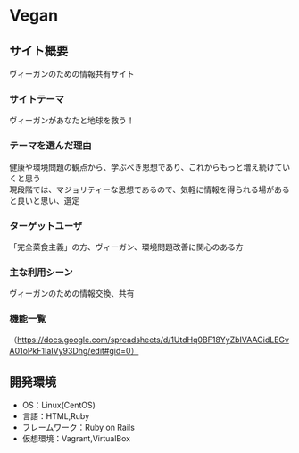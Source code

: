 # Vegan

## サイト概要
ヴィーガンのための情報共有サイト

### サイトテーマ
ヴィーガンがあなたと地球を救う！

### テーマを選んだ理由
健康や環境問題の観点から、学ぶべき思想であり、これからもっと増え続けていくと思う<br>
現段階では、マジョリティーな思想であるので、気軽に情報を得られる場があると良いと思い、選定

### ターゲットユーザ
「完全菜食主義」の方、ヴィーガン、環境問題改善に関心のある方

### 主な利用シーン
ヴィーガンのための情報交換、共有

### 機能一覧
（https://docs.google.com/spreadsheets/d/1UtdHq0BF18YyZbIVAAGidLEGvA01oPkF1IaIVy93Dhg/edit#gid=0）

## 開発環境
- OS：Linux(CentOS)
- 言語：HTML,Ruby
- フレームワーク：Ruby on Rails
- 仮想環境：Vagrant,VirtualBox
